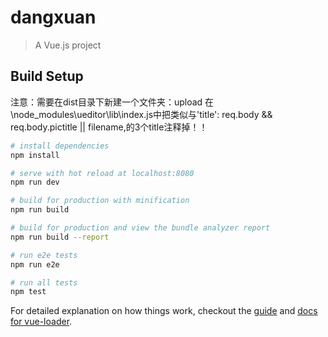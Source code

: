 # dangxuan

> A Vue.js project

## Build Setup
注意：需要在dist目录下新建一个文件夹：upload
      在\node_modules\ueditor\lib\index.js中把类似与'title': req.body && req.body.pictitle || filename,的3个title注释掉！！
``` bash
# install dependencies
npm install

# serve with hot reload at localhost:8080
npm run dev

# build for production with minification
npm run build

# build for production and view the bundle analyzer report
npm run build --report

# run e2e tests
npm run e2e

# run all tests
npm test
```

For detailed explanation on how things work, checkout the [guide](http://vuejs-templates.github.io/webpack/) and [docs for vue-loader](http://vuejs.github.io/vue-loader).
